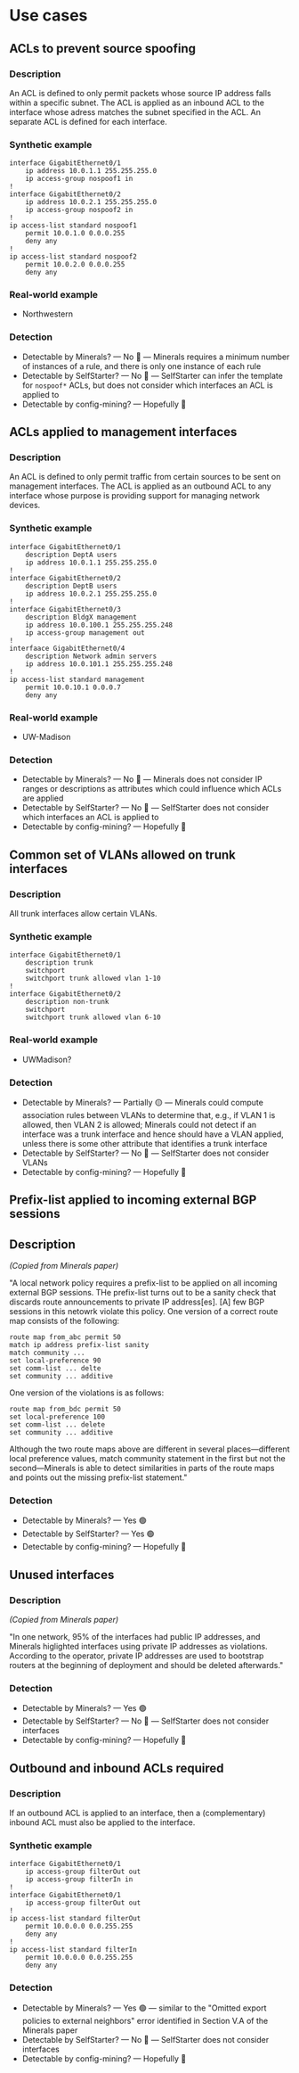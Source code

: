 # Use cases

## ACLs to prevent source spoofing

### Description
An ACL is defined to only permit packets whose source IP address falls within a specific subnet. The ACL is applied as an inbound ACL to the interface whose adress matches the subnet specified in the ACL. An separate ACL is defined for each interface.

### Synthetic example
```
interface GigabitEthernet0/1
    ip address 10.0.1.1 255.255.255.0
    ip access-group nospoof1 in
!
interface GigabitEthernet0/2
    ip address 10.0.2.1 255.255.255.0
    ip access-group nospoof2 in
!
ip access-list standard nospoof1
    permit 10.0.1.0 0.0.0.255
    deny any
!
ip access-list standard nospoof2
    permit 10.0.2.0 0.0.0.255
    deny any
```

### Real-world example
* Northwestern

### Detection
* Detectable by Minerals? — No 🔴 — Minerals requires a minimum number of instances of a rule, and there is only one instance of each rule
* Detectable by SelfStarter? — No 🔴 — SelfStarter can infer the template for `nospoof*` ACLs, but does not consider which interfaces an ACL is applied to
* Detectable by config-mining? — Hopefully 🤞

## ACLs applied to management interfaces

### Description
An ACL is defined to only permit traffic from certain sources to be sent on management interfaces. The ACL is applied as an outbound ACL to any interface whose purpose is providing support for managing network devices.

### Synthetic example
```
interface GigabitEthernet0/1
    description DeptA users
    ip address 10.0.1.1 255.255.255.0
!
interface GigabitEthernet0/2
    description DeptB users
    ip address 10.0.2.1 255.255.255.0
!
interface GigabitEthernet0/3
    description BldgX management
    ip address 10.0.100.1 255.255.255.248
    ip access-group management out
!
interfaace GigabitEthernet0/4
    description Network admin servers
    ip address 10.0.101.1 255.255.255.248
!
ip access-list standard management
    permit 10.0.10.1 0.0.0.7
    deny any
```

### Real-world example
* UW-Madison

### Detection
* Detectable by Minerals? — No 🔴 — Minerals does not consider IP ranges or descriptions as attributes which could influence which ACLs are applied
* Detectable by SelfStarter? — No 🔴 — SelfStarter does not consider which interfaces an ACL is applied to
* Detectable by config-mining? — Hopefully 🤞

## Common set of VLANs allowed on trunk interfaces

### Description
All trunk interfaces allow certain VLANs. 

### Synthetic example
```
interface GigabitEthernet0/1
    description trunk
    switchport
    switchport trunk allowed vlan 1-10
!
interface GigabitEthernet0/2
    description non-trunk
    switchport
    switchport trunk allowed vlan 6-10
```

### Real-world example
* UWMadison?

### Detection
* Detectable by Minerals? — Partially 🟡 — Minerals could compute association rules between VLANs to determine that, e.g., if VLAN 1 is allowed, then VLAN 2 is allowed; Minerals could not detect if an interface was a trunk interface and hence should have a VLAN applied, unless there is some other attribute that identifies a trunk interface
* Detectable by SelfStarter? — No 🔴 — SelfStarter does not consider VLANs
* Detectable by config-mining? — Hopefully 🤞

## Prefix-list applied to incoming external BGP sessions
 
## Description
_(Copied from Minerals paper)_

"A local network policy requires a prefix-list to be applied on all incoming external BGP sessions. THe prefix-list turns out to be a sanity check that discards route announcements to private IP address[es]. [A] few BGP sessions in this netowrk violate this policy. One version of a correct route map consists of the following:
```
route map from_abc permit 50
match ip address prefix-list sanity
match community ...
set local-preference 90
set comm-list ... delte
set community ... additive
```
One version of the violations is as follows:
```
route map from_bdc permit 50
set local-preference 100
set comm-list ... delete
set community ... additive
```
Although the two route maps above are different in several places—different local preference values, match community statement in the first but not the second—Minerals is able to detect similarities in parts of the route maps and points out the missing prefix-list statement."

### Detection
* Detectable by Minerals? — Yes 🟢 
* Detectable by SelfStarter? — Yes 🟢
* Detectable by config-mining? — Hopefully 🤞

## Unused interfaces

### Description
_(Copied from Minerals paper)_

"In one network, 95% of the interfaces had public IP addresses, and Minerals higlighted interfaces using private IP addresses as violations. According to the operator, private IP addresses are used to bootstrap routers at the beginning of deployment and should be deleted afterwards."

### Detection
* Detectable by Minerals? — Yes 🟢 
* Detectable by SelfStarter? — No 🔴 — SelfStarter does not consider interfaces
* Detectable by config-mining? — Hopefully 🤞

## Outbound and inbound ACLs required

### Description
If an outbound ACL is applied to an interface, then a (complementary) inbound ACL must also be applied to the interface.

### Synthetic example
```
interface GigabitEthernet0/1
    ip access-group filterOut out
    ip access-group filterIn in
!
interface GigabitEthernet0/1
    ip access-group filterOut out
!
ip access-list standard filterOut
    permit 10.0.0.0 0.0.255.255
    deny any
!
ip access-list standard filterIn
    permit 10.0.0.0 0.0.255.255
    deny any
```


### Detection
* Detectable by Minerals? — Yes 🟢 — similar to the "Omitted export policies to external neighbors" error identified in Section V.A of the Minerals paper
* Detectable by SelfStarter? — No 🔴 — SelfStarter does not consider interfaces
* Detectable by config-mining? — Hopefully 🤞